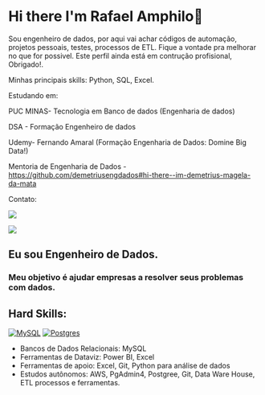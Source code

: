 # Hi there I'm Rafael Amphilo👋

Sou engenheiro de dados, por aqui vai achar códigos de automação, projetos pessoais, testes, processos de ETL. Fique a vontade pra melhorar no que for possivel. Este perfil ainda está em contrução profisional, Obrigado!. 

Minhas principais skills: Python, SQL, Excel.

Estudando em: 

PUC MINAS- Tecnologia em Banco de dados (Engenharia de dados)

DSA - Formação Engenheiro de dados

Udemy- Fernando Amaral (Formação Engenharia de Dados: Domine Big Data!)

Mentoria de Engenharia de Dados - https://github.com/demetriusengdados#hi-there--im-demetrius-magela-da-mata

Contato:

<a href="https://www.linkedin.com/in/rafael-amphilo/" target="_blank"><img src="https://img.shields.io/badge/-LinkedIn-%230077B5?style=for-the-badge&logo=linkedin&logoColor=white" target="_blank"></a>   
</div> <a href = "rafaeldiasnino@gmail.com"><img src="https://img.shields.io/badge/Gmail-D14836?style=for-the-badge&logo=gmail&logoColor=white" target="_blank"></a>

## Eu sou Engenheiro de Dados.

### Meu objetivo é ajudar empresas a resolver seus problemas com dados.


 


## Hard Skills:
[![MySQL](https://img.shields.io/badge/MySQL-005C84?style=for-the-badge&logo=mysql&logoColor=white)](https://github.com/MaestroCod)
[![Postgres](https://img.shields.io/badge/PostgreSQL-316192?style=for-the-badge&logo=postgresql&logoColor=white)](https://github.com/MaestroCod)

- Bancos de Dados Relacionais: MySQL
- Ferramentas de Dataviz: Power BI, Excel
- Ferramentas de apoio: Excel, Git, Python para análise de dados
- Estudos autônomos: AWS, PgAdmin4, Postgree, Git, Data Ware House, ETL processos e ferramentas.

